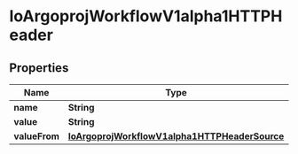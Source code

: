 

# IoArgoprojWorkflowV1alpha1HTTPHeader


## Properties

Name | Type | Description | Notes
------------ | ------------- | ------------- | -------------
**name** | **String** |  | 
**value** | **String** |  |  [optional]
**valueFrom** | [**IoArgoprojWorkflowV1alpha1HTTPHeaderSource**](IoArgoprojWorkflowV1alpha1HTTPHeaderSource.md) |  |  [optional]



